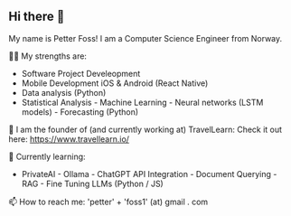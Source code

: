 ## Hi there 👋

My name is Petter Foss! I am a Computer Science Engineer from Norway. 

💪🏼 My strengths are: 
- Software Project Develeopment
- Mobile Development iOS & Android (React Native)
- Data analysis (Python)
- Statistical Analysis - Machine Learning - Neural networks (LSTM models) - Forecasting (Python)


 🔭 I am the founder of (and currently working at) TravelLearn: Check it out here: https://www.travellearn.io/


🌱 Currently learning:
 - PrivateAI - Ollama - ChatGPT API Integration - Document Querying - RAG - Fine Tuning LLMs (Python / JS)


 📫 How to reach me: 'petter' + 'foss1' (at) gmail . com



<!--
**pefo0112/pefo0112** is a ✨ _special_ ✨ repository because its `README.md` (this file) appears on your GitHub profile.

 Here are some ideas to get you started:

- 🔭 I’m currently working on ...
- 🌱 I’m currently learning ...
- 👯 I’m looking to collaborate on ...
- 🤔 I’m looking for help with ...
- 💬 Ask me about ...
- 📫 How to reach me: ...
- 😄 Pronouns: ...
- ⚡ Fun fact: ...

-->
